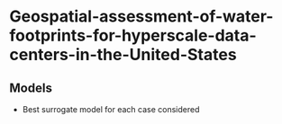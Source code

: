# Geospatial-assessment-of-water-footprints-for-hyperscale-data-centers-in-the-United-States


## Models
* Best surrogate model for each case considered
